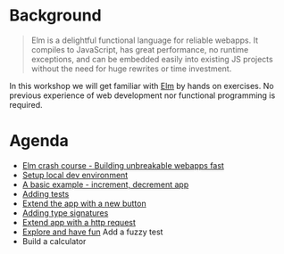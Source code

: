 # Background
>Elm is a delightful functional language for reliable webapps. It compiles to JavaScript, has great performance, no runtime exceptions, and can be embedded easily into existing JS projects without the need for huge rewrites or time investment.

In this workshop we will get familiar with [Elm](https://elm-lang.org/) by hands on exercises. No previous experience of web development nor functional programming is required.

# Agenda

* [Elm crash course - Building unbreakable webapps fast](https://www.youtube.com/watch?v=kEitFAY7Gc8)
* [Setup local dev environment](setup.md)
* [A basic example - increment, decrement app](basicapp.md)
* [Adding tests](basictest.md)
* [Extend the app with a new button](extend-app-with-double-button.md)
* [Adding type signatures](type-signatures.md)
* [Extend app with a http request](extend-app-with-http-request.md)
* [Explore and have fun](explore.md)
    Add a fuzzy test
* Build a calculator

